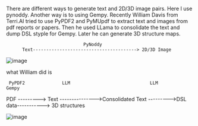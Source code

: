 There are different ways to generate text and 2D/3D image pairs.
Here I use pynoddy. Another way is to using Gempy.
Recently William Davis from Terri.AI tried to use PyPDF2 and PyMUpdf to extract text and images from pdf reports or papers.
Then he used LLama to consolidate the text and dump DSL styple for Gempy. Later he can generate 3D structure maps.

                                 PyNoddy
          Text---------------------------------------> 2D/3D Image



![image](https://github.com/user-attachments/assets/275e7420-0205-4175-81e3-ff1f06bf3f4a)




what William did is

     PyPDF2              LLM                              LLM              Gempy
PDF ---------> Text --------------->Consolidated Text --------->DSL data-----------> 3D structures

![image](https://github.com/user-attachments/assets/a0fa775a-8e06-43f3-b13f-5451ad93b9d4)
